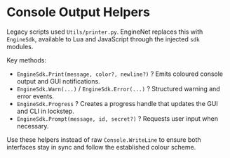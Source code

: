 # Console Output Helpers

Legacy scripts used `Utils/printer.py`. EngineNet replaces this with `EngineSdk`, available to Lua and JavaScript through the injected `sdk` modules.

Key methods:
- `EngineSdk.Print(message, color?, newline?)` ? Emits coloured console output and GUI notifications.
- `EngineSdk.Warn(...)` / `EngineSdk.Error(...)` ? Structured warning and error events.
- `EngineSdk.Progress` ? Creates a progress handle that updates the GUI and CLI in lockstep.
- `EngineSdk.Prompt(message, id, secret?)` ? Requests user input when necessary.

Use these helpers instead of raw `Console.WriteLine` to ensure both interfaces stay in sync and follow the established colour scheme.
